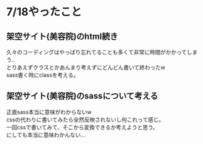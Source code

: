# 7/18やったこと
## 架空サイト(美容院)のhtml続き  
久々のコーディングはやっぱり忘れてることも多くて非常に時間がかかってしまう..  
とりあえずクラスとかあんまり考えずにどんどん書いて終わったw  
sass書く時にclassを考える。  
  
## 架空サイト(美容院)のsassについて考える
正直sass本当に意味がわからないw  
cssの代わりに書いてみたら全然反映されないし何これって感じ。  
一回cssで書いてみて、そこから変換できるか考えようと思う。  
にしても本当に意味わかんない...